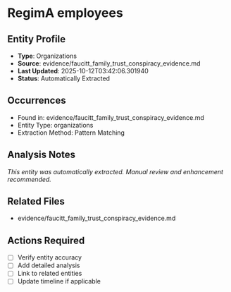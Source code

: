 # RegimA employees

## Entity Profile
- **Type**: Organizations
- **Source**: evidence/faucitt_family_trust_conspiracy_evidence.md
- **Last Updated**: 2025-10-12T03:42:06.301940
- **Status**: Automatically Extracted

## Occurrences
- Found in: evidence/faucitt_family_trust_conspiracy_evidence.md
- Entity Type: organizations
- Extraction Method: Pattern Matching

## Analysis Notes
*This entity was automatically extracted. Manual review and enhancement recommended.*

## Related Files
- evidence/faucitt_family_trust_conspiracy_evidence.md

## Actions Required
- [ ] Verify entity accuracy
- [ ] Add detailed analysis
- [ ] Link to related entities
- [ ] Update timeline if applicable
